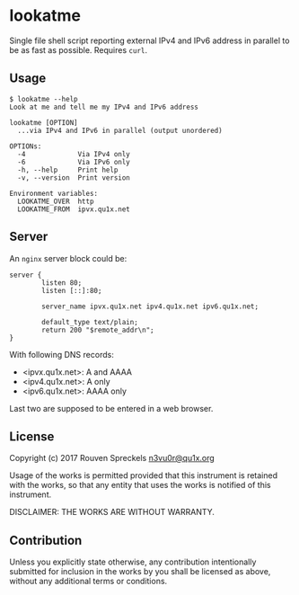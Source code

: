 # lookatme

Single file shell script reporting external IPv4 and IPv6 address in parallel to
be as fast as possible. Requires `curl`.

## Usage

```text
$ lookatme --help
Look at me and tell me my IPv4 and IPv6 address

lookatme [OPTION]
  ...via IPv4 and IPv6 in parallel (output unordered)

OPTIONs:
  -4             Via IPv4 only
  -6             Via IPv6 only
  -h, --help     Print help
  -v, --version  Print version

Environment variables:
  LOOKATME_OVER  http
  LOOKATME_FROM  ipvx.qu1x.net
```

## Server

An `nginx` server block could be:

```nginx
server {
        listen 80;
        listen [::]:80;

        server_name ipvx.qu1x.net ipv4.qu1x.net ipv6.qu1x.net;

        default_type text/plain;
        return 200 "$remote_addr\n";
}
```

With following DNS records:

  * <ipvx.qu1x.net>: A and AAAA
  * <ipv4.qu1x.net>: A only
  * <ipv6.qu1x.net>: AAAA only

Last two are supposed to be entered in a web browser.

## License

Copyright (c) 2017 Rouven Spreckels <n3vu0r@qu1x.org>

Usage of the works is permitted provided that
this instrument is retained with the works, so that
any entity that uses the works is notified of this instrument.

DISCLAIMER: THE WORKS ARE WITHOUT WARRANTY.

## Contribution

Unless you explicitly state otherwise, any contribution intentionally submitted
for inclusion in the works by you shall be licensed as above, without any
additional terms or conditions.

